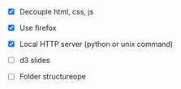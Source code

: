 - [x] Decouple html, css, js
- [x] Use firefox
- [x] Local HTTP server (python or unix command)

- [ ] d3 slides
- [ ] Folder structureope